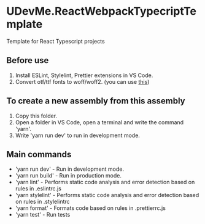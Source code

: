 # UDevMe.ReactWebpackTypecriptTemplate

Template for React Typescript projects

## Before use
<ol>
  <li>Install ESLint, Stylelint, Prettier extensions in VS Code.</li>
  <li>Convert otf/ttf fonts to woff/woff2. (you can use <a href="https://github.com/val-ugs/UDevMe.OtfTtfToWoffConverter">this</a>)</li>
</ol>
  
## To create a new assembly from this assembly
<ol>
  <li>Copy this folder.</li>
  <li>Open a folder in VS Code, open a terminal and write the command 'yarn'.</li>
  <li>Write 'yarn run dev' to run in development mode.</li>
</ol>

## Main commands
<ul>
  <li>'yarn run dev' - Run in development mode.</li>
  <li>'yarn run build' - Run in production mode.</li>
  <li>'yarn lint' - Performs static code analysis and error detection based on rules in .eslintrc.js</li>
  <li>'yarn stylelint' - Performs static code analysis and error detection based on rules in .stylelintrc</li>
  <li>'yarn format' - Formats code based on rules in .prettierrc.js</li>
  <li>'yarn test' - Run tests</li>
</ul>